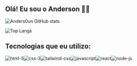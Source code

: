 
## Olá! Eu sou o Anderson 👋🏼

![Anders0un GitHub stats](https://github-readme-stats.vercel.app/api?username=Anders0un&show_icons=true&theme=dracula)

![Top Langs](https://github-readme-stats.vercel.app/api/top-langs/?username=Anders0un&hide_progress=true)

## Tecnologias que eu utilizo:

<section style="display: flex">
     <img src="https://img.shields.io/badge/HTML5-E34F26?style=for-the-badge&logo=html5&logoColor=white" alt="html-5">
    <img src="https://img.shields.io/badge/CSS3-1572B6?style=for-the-badge&logo=css3&logoColor=white" alt="css-3">
    <img src="https://img.shields.io/badge/Tailwind_CSS-38B2AC?style=for-the-badge&logo=tailwind-css&logoColor=white" alt="tailwind-css">
    <img src="https://img.shields.io/badge/JavaScript-F7DF1E?style=for-the-badge&logo=javascript&logoColor=black)" alt="javascript">
    <img src="https://img.shields.io/badge/React-20232A?style=for-the-badge&logo=react&logoColor=61DAFB" alt="react">
    <img src="https://img.shields.io/badge/Node.js-43853D?style=for-the-badge&logo=node.js&logoColor=white" alt="node-js">
</section>
